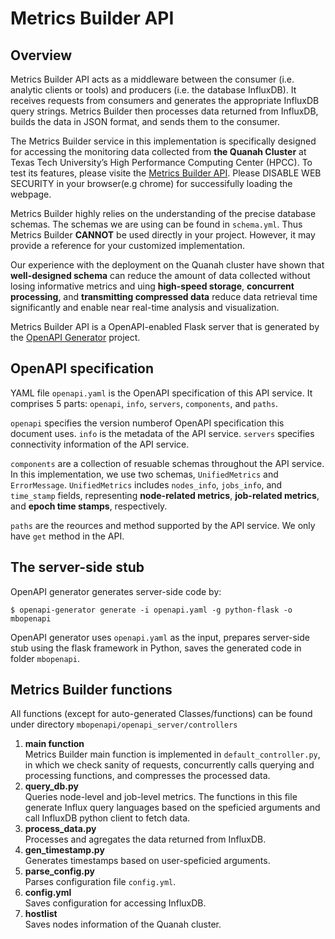 # Metrics Builder API

## Overview
Metrics Builder API acts as a middleware between the consumer (i.e. analytic clients or tools) and producers (i.e. the database InfluxDB). It receives requests from consumers and generates the appropriate InfluxDB query strings. Metrics Builder then processes data returned from InfluxDB, builds the data in JSON format, and sends them to the consumer. 

The Metrics Builder service in this implementation is specifically designed for accessing the monitoring data collected from **the Quanah Cluster** at Texas Tech University’s High Performance Computing
Center (HPCC). To test its features, please visite the [Metrics Builder API](https://redfish.hpcc.ttu.edu:8080/ui/). Please DISABLE WEB SECURITY in your browser(e.g chrome) for successifully loading the webpage.

Metrics Builder highly relies on the understanding of the precise database schemas. The schemas we are using can be found in `schema.yml`. Thus Metrics Builder **CANNOT** be used directly in your project. However, it may provide a reference for your customized implementation.

Our experience with the deployment on the Quanah cluster have shown that **well-designed schema** can reduce the amount of data collected without losing informative metrics and uing **high-speed storage**, **concurrent processing**, and **transmitting compressed data** reduce data retrieval time significantly and enable near real-time analysis and visualization. 

Metrics Builder API is a OpenAPI-enabled Flask server that is generated by the [OpenAPI Generator](https://openapi-generator.tech) project.

## OpenAPI specification
YAML file `openapi.yaml` is the OpenAPI specification of this API service. It comprises 5 parts: `openapi`, `info`, `servers`, `components`, and `paths`.

`openapi` specifies the version numberof OpenAPI specification this document uses. `info` is the metadata of the API service. `servers` specifies connectivity information of the API service. 

`components` are a collection of resuable schemas throughout the API service. In this implementation, we use two schemas, `UnifiedMetrics` and `ErrorMessage`. `UnifiedMetrics` includes `nodes_info`, `jobs_info`, and `time_stamp` fields, representing **node-related metrics**, **job-related metrics**, and **epoch time stamps**, respectively.

`paths` are the reources and method supported by the API service. We only have `get` method in the API.

## The server-side stub
OpenAPI generator generates server-side code by:

```
$ openapi-generator generate -i openapi.yaml -g python-flask -o mbopenapi
```

OpenAPI generator uses `openapi.yaml` as the input, prepares server-side stub using the flask framework in Python, saves the generated code in folder `mbopenapi`. 

## Metrics Builder functions
All functions (except for auto-generated Classes/functions) can be found under directory `mbopenapi/openapi_server/controllers`
1. **main function**\
Metrics Builder main function is implemented in `default_controller.py`, in which we check sanity of requests, concurrently calls querying and processing functions, and compresses the processed data.
2. **query_db.py**\
Queries node-level and job-level metrics. The functions in this file generate Influx query languages based on the speficied arguments and call InfluxDB python client to fetch data.
3. **process_data.py**\
Processes and agregates the data returned from InfluxDB.
4. **gen_timestamp.py**\
Generates timestamps based on user-speficied arguments.
5. **parse_config.py**\
Parses configuration file `config.yml`.
6. **config.yml**\
Saves configuration for accessing InfluxDB.
7. **hostlist**\
Saves nodes information of the Quanah cluster.




